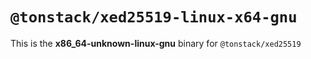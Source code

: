 # `@tonstack/xed25519-linux-x64-gnu`

This is the **x86_64-unknown-linux-gnu** binary for `@tonstack/xed25519`
